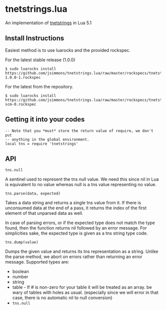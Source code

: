 tnetstrings.lua
===============

An implementation of [tnetstrings](http://tnetstrings.org/) in Lua 5.1

Install Instructions
--------------------

Easiest method is to use luarocks and the provided rockspec.

For the latest stable release (1.0.0)

    $ sudo luarocks install https://github.com/jsimmons/tnetstrings.lua/raw/master/rockspecs/tnetstrings-1.0.0-1.rockspec

For the latest from the repository.

    $ sudo luarocks install https://github.com/jsimmons/tnetstrings.lua/raw/master/rockspecs/tnetstrings-scm-0.rockspec


Getting it into your codes
--------------------------

    -- Note that you *must* store the return value of require, we don't put
    -- anything in the global environment.
    local tns = require 'tnetstrings'

API
---

`tns.null`

A sentinel used to represent the tns null value. We need this since nil in Lua
is equivalent to no value whereas null is a tns value representing no value.


`tns.parse(data, expected)`

Takes a data string and returns a single tns value from it. If there is
unconsumed data at the end of a pass, it returns the index of the first element
of that unparsed data as well.

In case of parsing errors, or if the expected type does not match the type
found, then the function returns nil followed by an error message. For
simplicities sake, the expected type is given as a tns string type code.


`tns.dump(value)`

Dumps the given value and returns its tns representation as a string. Unlike
the parse method, we abort on errors rather than returning an error message.
Supported types are:

* boolean
* number
* string
* table - If # is non-zero for your table it will be treated as an array. be
  wary of tables with holes as usual. (especially since we will error in that
  case, there is no automatic nil to null conversion)
* `tns.null`

